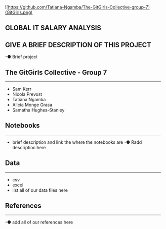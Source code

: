 ![https://github.com/Tatiana-Ngamba/The-GitGirls-Collective-group-7](GitGirls.png)

## GLOBAL IT SALARY ANALYSIS


## GIVE A BRIEF DESCRIPTION OF THIS PROJECT 
-● Brief project


## The GitGirls Collective - Group 7 
__________________________________________________________________________________________________________________________

- Sam Kerr 
- Nicola Prevost 
- Tatiana Ngamba 
- Alicia Monge Grasa
- Samatha Hughes-Stanley


## Notebooks
___________________________________________________________________________________________________________________________
 - brief description and link the where the notebooks are 
-● Radd description here



## Data 
___________________________________________________________________________________________________________________________
- csv
- excel 
- list all of our data files here 


## References
___________________________________________________________________________________________________________________________
-● add all of our references here 
